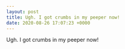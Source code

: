 ```yaml
---
layout: post
title: Ugh. I got crumbs in my peeper now!
date: 2020-08-26 17:07:23 +0000
---
```


Ugh. I got crumbs in my peeper now!

